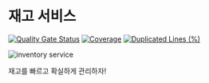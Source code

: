 # 재고 서비스

[![Quality Gate Status](https://sonarcloud.io/api/project_badges/measure?project=fastcampus-test-inventory&metric=alert_status)](https://sonarcloud.io/summary/new_code?id=fastcampus-test-inventory)
[![Coverage](https://sonarcloud.io/api/project_badges/measure?project=fastcampus-test-inventory&metric=coverage)](https://sonarcloud.io/summary/new_code?id=fastcampus-test-inventory)
[![Duplicated Lines (%)](https://sonarcloud.io/api/project_badges/measure?project=fastcampus-test-inventory&metric=duplicated_lines_density)](https://sonarcloud.io/summary/new_code?id=fastcampus-test-inventory)

![inventory service](./images/inventory_service.png)

재고를 빠르고 확실하게 관리하자!